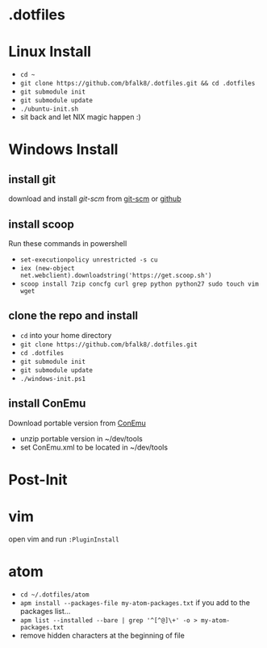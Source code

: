 # .dotfiles

# Linux Install
- `cd ~`
- `git clone https://github.com/bfalk8/.dotfiles.git && cd .dotfiles`
- `git submodule init`
- `git submodule update`
- `./ubuntu-init.sh`
- sit back and let NIX magic happen :)

# Windows Install

## install git
download and install _git-scm_ from [git-scm](https://git-scm.com/download/win) or [github](https://git-for-windows.github.io/)

## install scoop
Run these commands in powershell
- `set-executionpolicy unrestricted -s cu`
- `iex (new-object net.webclient).downloadstring('https://get.scoop.sh')`
- `scoop install 7zip concfg curl grep python python27 sudo touch vim wget`

## clone the repo and install
- `cd` into your home directory
- `git clone https://github.com/bfalk8/.dotfiles.git`
- `cd .dotfiles`
- `git submodule init`
- `git submodule update`
- `./windows-init.ps1`

## install ConEmu
Download portable version from [ConEmu](http://conemu.github.io/)
- unzip portable version in ~/dev/tools
- set ConEmu.xml to be located in ~/dev/tools

# Post-Init
# vim
open vim and run `:PluginInstall`

# atom
- `cd ~/.dotfiles/atom`
- `apm install --packages-file my-atom-packages.txt`
if you add to the packages list...
- `apm list --installed --bare | grep '^[^@]\+' -o > my-atom-packages.txt`
- remove hidden characters at the beginning of file

